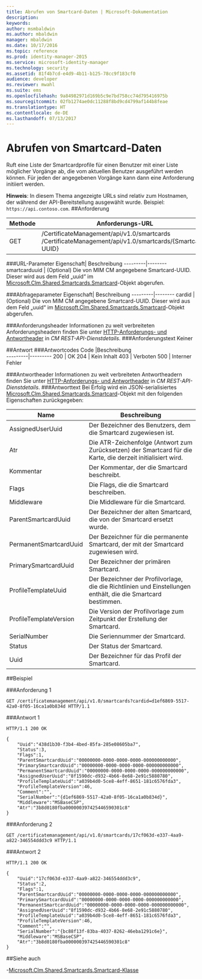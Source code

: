 ```yaml
---
title: Abrufen von Smartcard-Daten | Microsoft-Dokumentation
description: 
keywords: 
author: msmbaldwin
ms.author: mbaldwin
manager: mbaldwin
ms.date: 10/17/2016
ms.topic: reference
ms.prod: identity-manager-2015
ms.service: microsoft-identity-manager
ms.technology: security
ms.assetid: 81f4b7cd-e4d9-4b11-b125-78cc9f183cf0
audience: developer
ms.reviewer: mwahl
ms.suite: ems
ms.openlocfilehash: 9a84982971d169b5c9e7bd758cc74d795416975b
ms.sourcegitcommit: 02fb1274ae0dc11288f8bd9cd4799af144b8feae
ms.translationtype: HT
ms.contentlocale: de-DE
ms.lasthandoff: 07/13/2017
---
```

# <a name="get-smartcard-data"></a>Abrufen von Smartcard-Daten
Ruft eine Liste der Smartcardprofile für einen Benutzer mit einer Liste möglicher Vorgänge ab, die vom aktuellen Benutzer ausgeführt werden können. Für jeden der angegebenen Vorgänge kann dann eine Anforderung initiiert werden.

**Hinweis**: In diesem Thema angezeigte URLs sind relativ zum Hostnamen, der während der API-Bereitstellung ausgewählt wurde. Beispiel: `https://api.contoso.com`.
##<a name="request"></a>Anforderung


Methode  |Anforderungs-URL  
---------|---------
GET     |/CertificateManagement/api/v1.0/smartcards <br/> /CertificateManagement/api/v1.0/smartcards/{Smartcard-UUID}


###<a name="url-parameters"></a>URL-Parameter
Eigenschaft| Beschreibung
---------|--------
smartcarduuid | (Optional) Die von MIM CM angegebene Smartcard-UUID. Dieser wird aus dem Feld „uuid“ im [Microsoft.Clm.Shared.Smartcards.Smartcard](http://msdn.microsoft.com/library/microsoft.clm.shared.smartcards.smartcard.aspx)-Objekt abgerufen.

###<a name="query-parameters"></a>Abfrageparameter
Eigenschaft| Beschreibung
---------|--------
cardid | (Optional) Die von MIM CM angegebene Smartcard-UUID. Dieser wird aus dem Feld „uuid“ im [Microsoft.Clm.Shared.Smartcards.Smartcard](http://msdn.microsoft.com/library/microsoft.clm.shared.smartcards.smartcard.aspx)-Objekt abgerufen.


###<a name="request-headers"></a>Anforderungsheader
Informationen zu weit verbreiteten Anforderungsheadern finden Sie unter [HTTP-Anforderungs- und Antwortheader](certificate-management-rest-api-service-details.md#http-request-and-response-headers) in *CM REST-API-Dienstdetails*.
###<a name="request-body"></a>Anforderungstext
Keiner

##<a name="response"></a>Antwort
###<a name="response-codes"></a>Antwortcodes
Code  |Beschreibung  
---------|---------
200     | OK
204 | Kein Inhalt
403 | Verboten
500 | Interner Fehler

###<a name="response-headers"></a>Antwortheader
Informationen zu weit verbreiteten Antwortheadern finden Sie unter [HTTP-Anforderungs- und Antwortheader](certificate-management-rest-api-service-details.md#http-request-and-response-headers) in *CM REST-API-Dienstdetails*.
###<a name="response-body"></a>Antworttext
Bei Erfolg wird ein JSON-serialisiertes [Microsoft.Clm.Shared.Smartcards.Smartcard](http://msdn.microsoft.com/library/microsoft.clm.shared.smartcards.smartcard.aspx)-Objekt mit den folgenden Eigenschaften zurückgegeben:

Name | Beschreibung
-----|-----------
AssignedUserUuid | Der Bezeichner des Benutzers, dem die Smartcard zugewiesen ist.
Atr | Die ATR-Zeichenfolge (Antwort zum Zurücksetzen) der Smartcard für die Karte, die derzeit initialisiert wird.
Kommentar | Der Kommentar, der die Smartcard beschreibt.
Flags | Die Flags, die die Smartcard beschreiben.
Middleware | Die Middleware für die Smartcard.
ParentSmartcardUuid | Der Bezeichner der alten Smartcard, die von der Smartcard ersetzt wurde.
PermanentSmartcardUuid | Der Bezeichner für die permanente Smartcard, der mit der Smartcard zugewiesen wird.
PrimarySmartcardUuid | Der Bezeichner der primären Smartcard.
ProfileTemplateUuid | Der Bezeichner der Profilvorlage, die die Richtlinien und Einstellungen enthält, die die Smartcard bestimmen.
ProfileTemplateVersion | Die Version der Profilvorlage zum Zeitpunkt der Erstellung der Smartcard.
SerialNumber | Die Seriennummer der Smartcard.
Status | Der Status der Smartcard.
Uuid | Der Bezeichner für das Profil der Smartcard.

##<a name="example"></a>Beispiel

###<a name="request-1"></a>Anforderung 1
```
GET /certificatemanagement/api/v1.0/smartcards?cardid=d1ef6869-5517-42a0-8f05-16ca1a0b834d HTTP/1.1

```
###<a name="response-1"></a>Antwort 1
```
HTTP/1.1 200 OK

{
    "Uuid":"438d1b30-f3b4-4bed-85fa-285e08605ba7",
    "Status":3,
    "Flags":1,
    "ParentSmartcardUuid":"00000000-0000-0000-0000-000000000000",
    "PrimarySmartcardUuid":"00000000-0000-0000-0000-000000000000",
    "PermanentSmartcardUuid":"00000000-0000-0000-0000-000000000000",
    "AssignedUserUuid":"8f1590dc-d932-4b66-8e68-2e91c5880780",
    "ProfileTemplateUuid":"a039b4d0-5ce8-4eff-8651-181c6576fda3",
    "ProfileTemplateVersion":46,
    "Comment":"",
    "SerialNumber":"{d1ef6869-5517-42a0-8f05-16ca1a0b834d}",
    "Middleware":"MSBaseCSP",
    "Atr":"3b8d0180fba000000397425446590301c8"
}
```       
###<a name="request-2"></a>Anforderung 2
```
GET /certificatemanagement/api/v1.0/smartcards/17cf063d-e337-4aa9-a822-346554ddd3c9 HTTP/1.1
```
###<a name="response-2"></a>Antwort 2
```
HTTP/1.1 200 OK

{
    "Uuid":"17cf063d-e337-4aa9-a822-346554ddd3c9",
    "Status":2,
    "Flags":1,
    "ParentSmartcardUuid":"00000000-0000-0000-0000-000000000000",
    "PrimarySmartcardUuid":"00000000-0000-0000-0000-000000000000",
    "PermanentSmartcardUuid":"00000000-0000-0000-0000-000000000000",
    "AssignedUserUuid":"8f1590dc-d932-4b66-8e68-2e91c5880780",
    "ProfileTemplateUuid":"a039b4d0-5ce8-4eff-8651-181c6576fda3",
    "ProfileTemplateVersion":46,
    "Comment":"",
    "SerialNumber":"{bc88f13f-83ba-4037-8262-46eba1291c6e}",
    "Middleware":"MSBaseCSP",
    "Atr":"3b8d0180fba000000397425446590301c8"
}
```       
##<a name="see-also"></a>Siehe auch

-[Microsoft.Clm.Shared.Smartcards.Smartcard-Klasse](https://msdn.microsoft.com/library/microsoft.clm.shared.smartcards.smartcard.aspx)
